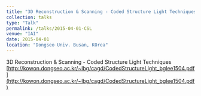 ```yaml
---
title: "3D Reconstruction & Scanning - Coded Structure Light Techniques"
collection: talks
type: "Talk"
permalink: /talks/2015-04-01-CSL
venue: "IAI"
date: 2015-04-01
location: "Dongseo Univ. Busan, KOrea"
---
```


3D Reconstruction & Scanning - Coded Structure Light Techniques  
[http://kowon.dongseo.ac.kr/~lbg/cagd/CodedStructureLight_bglee1504.pdf](http://kowon.dongseo.ac.kr/~lbg/cagd/CodedStructureLight_bglee1504.pdf)
